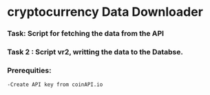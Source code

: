# cryptocurrency Data Downloader

### Task: Script for fetching the data from the API
### Task 2 : Script vr2, writting the data to the Databse.

### Prerequities:
    -Create API key from coinAPI.io